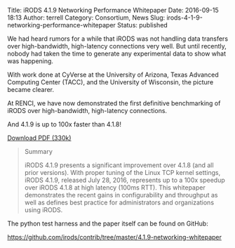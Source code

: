 Title: iRODS 4.1.9 Networking Performance Whitepaper
Date: 2016-09-15 18:13
Author: terrell
Category: Consortium, News
Slug: irods-4-1-9-networking-performance-whitepaper
Status: published

We had heard rumors for a while that iRODS was not handling data
transfers over high-bandwidth, high-latency connections very well. But
until recently, nobody had taken the time to generate any experimental
data to show what was happening.

With work done at CyVerse at the University of Arizona, Texas Advanced
Computing Center (TACC), and the University of Wisconsin, the picture
became clearer.

At RENCI, we have now demonstrated the first definitive benchmarking of
iRODS over high-bandwidth, high-latency connections.

And 4.1.9 is up to 100x faster than 4.1.8!

[Download PDF
(330k)](./theme/uploads/2016/09/russell2016-iRODS-networking-419.pdf)

> Summary
>
> iRODS 4.1.9 presents a significant improvement over 4.1.8 (and all
> prior versions). With proper tuning of the Linux TCP kernel settings,
> iRODS 4.1.9, released July 28, 2016, represents up to a 100x speedup
> over iRODS 4.1.8 at high latency (100ms RTT). This whitepaper
> demonstrates the recent gains in configurability and throughput as
> well as defines best practice for administrators and organizations
> using iRODS.

The python test harness and the paper itself can be found on GitHub:  

<https://github.com/irods/contrib/tree/master/4.1.9-networking-whitepaper>
